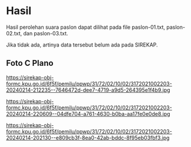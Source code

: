 # Hasil

Hasil perolehan suara paslon dapat dilihat pada file paslon-01.txt, paslon-02.txt, dan paslon-03.txt.

Jika tidak ada, artinya data tersebut belum ada pada SIREKAP.

## Foto C Plano

https://sirekap-obj-formc.kpu.go.id/6f5f/pemilu/ppwp/31/72/02/10/02/3172021002203-20240214-212235--7646472d-dee7-4719-a9d5-264395e1f4b9.jpg

https://sirekap-obj-formc.kpu.go.id/6f5f/pemilu/ppwp/31/72/02/10/02/3172021002203-20240214-220609--04dfe704-a761-4630-b0ba-aa17fe0e0de8.jpg

https://sirekap-obj-formc.kpu.go.id/6f5f/pemilu/ppwp/31/72/02/10/02/3172021002203-20240214-202130--e809cb3f-8ea0-42ab-bddc-8f95eb03fbf3.jpg
